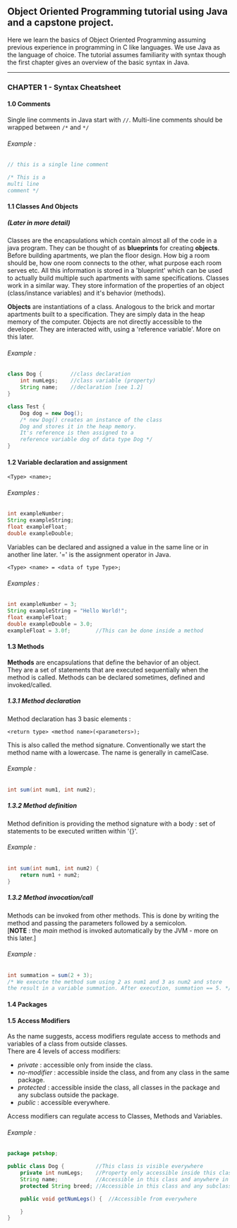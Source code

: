## Object Oriented Programming tutorial using Java and a capstone project.

Here we learn the basics of Object Oriented Programming assuming previous experience in programming in C like languages. We use Java as the language of choice. The tutorial assumes familiarity with syntax though the first chapter gives an overview of the basic syntax in Java.

---


### CHAPTER 1 - Syntax Cheatsheet


#### 1.0 Comments

Single line comments in Java start with ```//```. Multi-line comments should be wrapped between ```/*``` and ```*/```
###### Example :

```java
// this is a single line comment

/* This is a
multi line
comment */
```

#### 1.1 Classes And Objects
##### (Later in more detail)
Classes are the encapsulations which contain almost all of the code in a java program. They can be thought of as **blueprints** for creating **objects**.
Before building apartments, we plan the floor design. How big a room should be, how one room connects to the other, what purpose each room serves etc. All this information is stored in a 'blueprint' which can be used to actually build multiple such apartments with same specifications. 
Classes work in a similar way. They store information of the properties of an object (class/instance variables) and it's behavior (methods).

**Objects** are instantiations of a class. Analogous to the brick and mortar apartments built to a specification. They are simply data in the heap memory of the computer. Objects are not directly accessible to the developer. They are interacted with, using a 'reference variable'.
More on this later.

###### Example :

```java
class Dog {         //class declaration
	int numLegs; 	//class variable (property)
	String name;	//declaration [see 1.2]
}
```

```java
class Test {         
	Dog dog = new Dog();
	/* new Dog() creates an instance of the class 
	Dog and stores it in the heap memory.
	It's reference is then assigned to a 
	reference variable dog of data type Dog */
}
```


#### 1.2 Variable declaration and assignment

```
<Type> <name>;
```

###### Examples :
```java
int exampleNumber;
String exampleString;
float exampleFloat;
double exampleDouble;
```

Variables can be declared and assigned a value in the same line or in another line later.
'=' is the assignment operator in Java.

```
<Type> <name> = <data of type Type>;
```

###### Examples :
```java
int exampleNumber = 3;
String exampleString = "Hello World!";
float exampleFloat;
double exampleDouble = 3.0;
exampleFloat = 3.0f;		//This can be done inside a method
```

#### 1.3 Methods
**Methods** are encapsulations that define the behavior of an object.  
They are a set of statements that are executed sequentially when the method is called.
Methods can be declared sometimes, defined and invoked/called.

##### 1.3.1 Method declaration
Method declaration has 3 basic elements :
```
<return type> <method name>(<parameters>);
``` 
This is also called the method signature. Conventionally we start the method name with a lowercase. The name is generally in camelCase.
###### Example : 
```java
int sum(int num1, int num2);
```

##### 1.3.2 Method definition
Method definition is providing the method signature with a body : set of statements to be executed written within '{}'.
###### Example : 
```java
int sum(int num1, int num2) {
	return num1 + num2;
}
```

##### 1.3.2 Method invocation/call
Methods can be invoked from other methods. This is done by writing the method and passing the parameters followed by a semicolon.  
[**NOTE**
 : the *main* method is invoked automatically by the JVM - more on this later.]

###### Example : 
```java
int summation = sum(2 + 3);
/* We execute the method sum using 2 as num1 and 3 as num2 and store 
the result in a variable summation. After execution, summation == 5. */
```

#### 1.4 Packages

#### 1.5 Access Modifiers
As the name suggests, access modifiers regulate access to methods and variables of a class from outside classes.  
There are 4 levels of access modifiers:  

  - *private* : accessible only from inside the class.  
  - *no-modifier* : accessible inside the class, and from any class in the same package.  
  - *protected* : accessible inside the class, all classes in the package and any subclass outside the package.  
  - *public* : accessible everywhere.  

Access modifiers can regulate access to Classes, Methods and Variables.

###### Example :

```java
package petshop;

public class Dog {          //This class is visible everywhere 
	private int numLegs;	//Property only accessible inside this class
	String name;	        //Accessible in this class and anywhere in package petshop
	protected String breed; //Accessible in this class and any subclass of petshop.Dog

	public void getNumLegs() {  //Accessible from everywhere

	}
}
```


